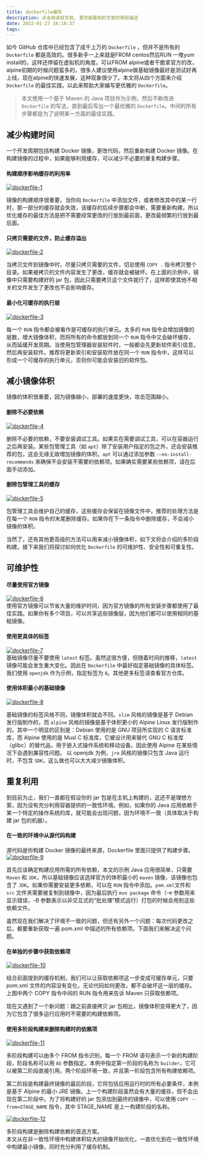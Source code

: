 ```yaml
---
title: dockerfile编写
description: 点击阅读前文前, 首页能看到的文章的简短描述
date: 2022-01-27 16:18:37
tags:
---
```

如今 GitHub 仓库中已经包含了成千上万的 `Dockerfile` ，但并不是所有的 `Dockerfile` 都是高效的。很多新手一上来就是FROM centos然后RUN 一堆yum install的，这样还停留在虚拟机的角度。可以FROM alpine或者干脆拿官方的改，alpine初期的时候问题蛮多的，很多人建议使用alpine做基础镜像最好是测试好再上线，现在alpine的快速发展，这种现象很少了。本文将从四个方面来介绍 `Dockerfile` 的最佳实践，以此来帮助大家编写更优雅的 `Dockerfile`。

> 本文使用一个基于 Maven 的 Java 项目作为示例，然后不断改进 `Dockerfile` 的写法，直到最后写出一个最优雅的 `Dockerfile`。中间的所有步骤都是为了说明某一方面的最佳实践。

## [](https://system51.github.io/2020/11/12/intro-guide-to-dockerfile-best-practices/#%E5%87%8F%E5%B0%91%E6%9E%84%E5%BB%BA%E6%97%B6%E9%97%B4 "减少构建时间")减少构建时间

一个开发周期包括构建 Docker 镜像，更改代码，然后重新构建 Docker 镜像。在构建镜像的过程中，如果能够利用缓存，可以减少不必要的重复构建步骤。

#### [](https://system51.github.io/2020/11/12/intro-guide-to-dockerfile-best-practices/#%E6%9E%84%E5%BB%BA%E9%A1%BA%E5%BA%8F%E5%BD%B1%E5%93%8D%E7%BC%93%E5%AD%98%E7%9A%84%E5%88%A9%E7%94%A8%E7%8E%87 "构建顺序影响缓存的利用率")构建顺序影响缓存的利用率

[![dockerfile-1](https://s2.loli.net/2022/01/10/qZV12kriMPLnCpN.jpg)](https://system51.github.io/images/dockerfile-1.jpg)

镜像的构建顺序很重要，当你向 `Dockerfile` 中添加文件，或者修改其中的某一行时，那一部分的缓存就会失效，该缓存的后续步骤都会中断，需要重新构建。所以优化缓存的最佳方法是把不需要经常更改的行放到最前面，更改最频繁的行放到最后面。

#### [](https://system51.github.io/2020/11/12/intro-guide-to-dockerfile-best-practices/#%E5%8F%AA%E6%8B%B7%E8%B4%9D%E9%9C%80%E8%A6%81%E7%9A%84%E6%96%87%E4%BB%B6%EF%BC%8C%E9%98%B2%E6%AD%A2%E7%BC%93%E5%AD%98%E6%BA%A2%E5%87%BA "只拷贝需要的文件，防止缓存溢出")只拷贝需要的文件，防止缓存溢出

[![dockerfile-2](https://s2.loli.net/2022/01/10/zmDA4Ll9YFuZvTC.jpg)](https://system51.github.io/images/dockerfile-2.jpg)

当拷贝文件到镜像中时，尽量只拷贝需要的文件，切忌使用 `COPY .` 指令拷贝整个目录。如果被拷贝的文件内容发生了更改，缓存就会被破坏。在上面的示例中，镜像中只需要构建好的 jar 包，因此只需要拷贝这个文件就行了，这样即使其他不相关的文件发生了更改也不会影响缓存。

#### [](https://system51.github.io/2020/11/12/intro-guide-to-dockerfile-best-practices/#%E6%9C%80%E5%B0%8F%E5%8C%96%E5%8F%AF%E7%BC%93%E5%AD%98%E7%9A%84%E6%89%A7%E8%A1%8C%E5%B1%82 "最小化可缓存的执行层")最小化可缓存的执行层

[![dockerfile-3](https://s2.loli.net/2022/01/10/Wh2JAjHrkxX1etq.jpg)](https://system51.github.io/images/dockerfile-3.jpg)

每一个 `RUN` 指令都会被看作是可缓存的执行单元。太多的 `RUN` 指令会增加镜像的层数，增大镜像体积，而将所有的命令都放到同一个 `RUN` 指令中又会破坏缓存，从而延缓开发周期。当使用包管理器安装软件时，一般都会先更新软件索引信息，然后再安装软件。推荐将更新索引和安装软件放在同一个 `RUN` 指令中，这样可以形成一个可缓存的执行单元，否则你可能会安装旧的软件包。

## [](https://system51.github.io/2020/11/12/intro-guide-to-dockerfile-best-practices/#%E5%87%8F%E5%B0%8F%E9%95%9C%E5%83%8F%E4%BD%93%E7%A7%AF "减小镜像体积")减小镜像体积

镜像的体积很重要，因为镜像越小，部署的速度更快，攻击范围越小。

#### [](https://system51.github.io/2020/11/12/intro-guide-to-dockerfile-best-practices/#%E5%88%A0%E9%99%A4%E4%B8%8D%E5%BF%85%E8%A6%81%E4%BE%9D%E8%B5%96 "删除不必要依赖")删除不必要依赖

[![dockerfile-4](https://s2.loli.net/2022/01/10/1KTgoSeL9dzQMC6.jpg)](https://system51.github.io/images/dockerfile-4.jpg)

删除不必要的依赖，不要安装调试工具。如果实在需要调试工具，可以在容器运行之后再安装。某些包管理工具（如 `apt`）除了安装用户指定的包之外，还会安装推荐的包，这会无缘无故增加镜像的体积。`apt` 可以通过添加参数 `-–no-install-recommends` 来确保不会安装不需要的依赖项。如果确实需要某些依赖项，请在后面手动添加。

#### [](https://system51.github.io/2020/11/12/intro-guide-to-dockerfile-best-practices/#%E5%88%A0%E9%99%A4%E5%8C%85%E7%AE%A1%E7%90%86%E5%B7%A5%E5%85%B7%E7%9A%84%E7%BC%93%E5%AD%98 "删除包管理工具的缓存")删除包管理工具的缓存

[![dockerfile-5](https://s2.loli.net/2022/01/10/TDURdPpkEoHl4tg.jpg)](https://system51.github.io/images/dockerfile-5.jpg)

包管理工具会维护自己的缓存，这些缓存会保留在镜像文件中，推荐的处理方法是在每一个 `RUN` 指令的末尾删除缓存。如果你在下一条指令中删除缓存，不会减小镜像的体积。

当然了，还有其他更高级的方法可以用来减小镜像体积，如下文将会介绍的多阶段构建。接下来我们将探讨如何优化 `Dockerfile` 的可维护性、安全性和可重复性。

## [](https://system51.github.io/2020/11/12/intro-guide-to-dockerfile-best-practices/#%E5%8F%AF%E7%BB%B4%E6%8A%A4%E6%80%A7 "可维护性")可维护性

#### [](https://system51.github.io/2020/11/12/intro-guide-to-dockerfile-best-practices/#%E5%B0%BD%E9%87%8F%E4%BD%BF%E7%94%A8%E5%AE%98%E6%96%B9%E9%95%9C%E5%83%8F "尽量使用官方镜像")尽量使用官方镜像

[![dockerfile-6](https://s2.loli.net/2022/01/10/Z8gCfxiQTKsP3Im.jpg)](https://system51.github.io/images/dockerfile-6.jpg)  
使用官方镜像可以节省大量的维护时间，因为官方镜像的所有安装步骤都使用了最佳实践。如果你有多个项目，可以共享这些镜像层，因为他们都可以使用相同的基础镜像。

#### [](https://system51.github.io/2020/11/12/intro-guide-to-dockerfile-best-practices/#%E4%BD%BF%E7%94%A8%E6%9B%B4%E5%85%B7%E4%BD%93%E7%9A%84%E6%A0%87%E7%AD%BE "使用更具体的标签")使用更具体的标签

[![dockerfile-7](https://s2.loli.net/2022/01/10/GdRMSztWZfKb47e.jpg)](https://system51.github.io/images/dockerfile-7.jpg)  
基础镜像尽量不要使用 `latest` 标签。虽然这很方便，但随着时间的推移，`latest` 镜像可能会发生重大变化。因此在 `Dockerfile` 中最好指定基础镜像的具体标签。我们使用 `openjdk` 作为示例，指定标签为 `8`。其他更多标签请查看官方仓库。

#### [](https://system51.github.io/2020/11/12/intro-guide-to-dockerfile-best-practices/#%E4%BD%BF%E7%94%A8%E4%BD%93%E7%A7%AF%E6%9C%80%E5%B0%8F%E7%9A%84%E5%9F%BA%E7%A1%80%E9%95%9C%E5%83%8F "使用体积最小的基础镜像")使用体积最小的基础镜像

[![dockerfile-8](https://s2.loli.net/2022/01/10/75Mi8dAC2mjYc6s.jpg)](https://system51.github.io/images/dockerfile-8.jpg)

基础镜像的标签风格不同，镜像体积就会不同。`slim` 风格的镜像是基于 Debian 发行版制作的，而 `alpine` 风格的镜像是基于体积更小的 Alpine Linux 发行版制作的。其中一个明显的区别是：Debian 使用的是 GNU 项目所实现的 C 语言标准库，而 Alpine 使用的是 Musl C 标准库，它被设计用来替代 GNU C 标准库（glibc）的替代品，用于嵌入式操作系统和移动设备。因此使用 Alpine 在某些情况下会遇到兼容性问题。 以 openjdk 为例，`jre` 风格的镜像只包含 Java 运行时，不包含 `SDK`，这么做也可以大大减少镜像体积。

## [](https://system51.github.io/2020/11/12/intro-guide-to-dockerfile-best-practices/#%E9%87%8D%E5%A4%8D%E5%88%A9%E7%94%A8 "重复利用")重复利用

到目前为止，我们一直都在假设你的 jar 包是在主机上构建的，这还不是理想方案，因为没有充分利用容器提供的一致性环境。例如，如果你的 Java 应用依赖于某一个特定的操作系统的库，就可能会出现问题，因为环境不一致（具体取决于构建 jar 包的机器）。

#### [](https://system51.github.io/2020/11/12/intro-guide-to-dockerfile-best-practices/#%E5%9C%A8%E4%B8%80%E8%87%B4%E7%9A%84%E7%8E%AF%E5%A2%83%E4%B8%AD%E4%BB%8E%E6%BA%90%E4%BB%A3%E7%A0%81%E6%9E%84%E5%BB%BA "在一致的环境中从源代码构建")在一致的环境中从源代码构建

源代码是你构建 Docker 镜像的最终来源，Dockerfile 里面只提供了构建步骤。  
[![dockerfile-9](https://system51.github.io/images/dockerfile-9.jpg)](https://system51.github.io/images/dockerfile-9.jpg)

首先应该确定构建应用所需的所有依赖，本文的示例 Java 应用很简单，只需要 `Maven` 和 `JDK`，所以基础镜像应该选择官方的体积最小的 `maven` 镜像，该镜像也包含了 `JDK`。如果你需要安装更多依赖，可以在 `RUN` 指令中添加。`pom.xml`文件和 `src` 文件夹需要被复制到镜像中，因为最后执行 `mvn package` 命令（-e 参数用来显示错误，-B 参数表示以非交互式的“批处理”模式运行）打包的时候会用到这些依赖文件。

虽然现在我们解决了环境不一致的问题，但还有另外一个问题：每次代码更改之后，都要重新获取一遍 pom.xml 中描述的所有依赖项。下面我们来解决这个问题。

#### [](https://system51.github.io/2020/11/12/intro-guide-to-dockerfile-best-practices/#%E5%9C%A8%E5%8D%95%E7%8B%AC%E7%9A%84%E6%AD%A5%E9%AA%A4%E4%B8%AD%E8%8E%B7%E5%8F%96%E4%BE%9D%E8%B5%96%E9%A1%B9 "在单独的步骤中获取依赖项")在单独的步骤中获取依赖项

[![dockerfile-10](https://s2.loli.net/2022/01/10/h6dWiYFRTL3IpV8.jpg)](https://system51.github.io/images/dockerfile-10.jpg)

结合前面提到的缓存机制，我们可以让获取依赖项这一步变成可缓存单元，只要 pom.xml 文件的内容没有变化，无论代码如何更改，都不会破坏这一层的缓存。上图中两个 COPY 指令中间的 RUN 指令用来告诉 Maven 只获取依赖项。

现在又遇到了一个新问题：跟之前直接拷贝 jar 包相比，镜像体积变得更大了，因为它包含了很多运行应用时不需要的构建依赖项。

#### [](https://system51.github.io/2020/11/12/intro-guide-to-dockerfile-best-practices/#%E4%BD%BF%E7%94%A8%E5%A4%9A%E9%98%B6%E6%AE%B5%E6%9E%84%E5%BB%BA%E6%9D%A5%E5%88%A0%E9%99%A4%E6%9E%84%E5%BB%BA%E6%97%B6%E7%9A%84%E4%BE%9D%E8%B5%96%E9%A1%B9 "使用多阶段构建来删除构建时的依赖项")使用多阶段构建来删除构建时的依赖项

[![dockerfile-11](https://s2.loli.net/2022/01/10/fbBVW1H4GCwMFuv.jpg)](https://system51.github.io/images/dockerfile-11.jpg)

多阶段构建可以由多个 FROM 指令识别，每一个 FROM 语句表示一个新的构建阶段，阶段名称可以用 `AS` 参数指定。本例中指定第一阶段的名称为 `builder`，它可以被第二阶段直接引用。两个阶段环境一致，并且第一阶段包含所有构建依赖项。

第二阶段是构建最终镜像的最后阶段，它将包括应用运行时的所有必要条件，本例是基于 Alpine 的最小 JRE 镜像。上一个构建阶段虽然会有大量的缓存，但不会出现在第二阶段中。为了将构建好的 jar 包添加到最终的镜像中，可以使用 `COPY --from=STAGE_NAME` 指令，其中 STAGE\_NAME 是上一构建阶段的名称。

[![dockerfile-12](https://system51.github.io/images/dockerfile-12.jpg)](https://system51.github.io/images/dockerfile-12.jpg)

多阶段构建是删除构建依赖的首选方案。  
本文从在非一致性环境中构建体积较大的镜像开始优化，一直优化到在一致性环境中构建最小镜像，同时充分利用了缓存机制。